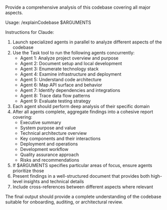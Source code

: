 Provide a comprehensive analysis of this codebase covering all major aspects.

Usage: /explainCodebase $ARGUMENTS

Instructions for Claude:
1. Launch specialized agents in parallel to analyze different aspects of the codebase
2. Use the Task tool to run the following agents concurrently:
   - Agent 1: Analyze project overview and purpose
   - Agent 2: Document setup and local development
   - Agent 3: Enumerate technology stack
   - Agent 4: Examine infrastructure and deployment
   - Agent 5: Understand code architecture
   - Agent 6: Map API surface and behavior
   - Agent 7: Identify dependencies and integrations
   - Agent 8: Trace data flow patterns
   - Agent 9: Evaluate testing strategy
3. Each agent should perform deep analysis of their specific domain
4. After all agents complete, aggregate findings into a cohesive report covering:
   - Executive summary
   - System purpose and value
   - Technical architecture overview
   - Key components and their interactions
   - Deployment and operations
   - Development workflow
   - Quality assurance approach
   - Risks and recommendations
5. If $ARGUMENTS specifies particular areas of focus, ensure agents prioritize those
6. Present findings in a well-structured document that provides both high-level insights and technical details
7. Include cross-references between different aspects where relevant

The final output should provide a complete understanding of the codebase suitable for onboarding, auditing, or architectural review.